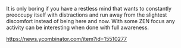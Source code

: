 It is only boring if you have a restless mind that wants to constantly preoccupy itself with distractions and run away from the slightest discomfort instead of being here and now. With some ZEN focus any activity can be interesting when done with full awareness.

https://news.ycombinator.com/item?id=15510277
